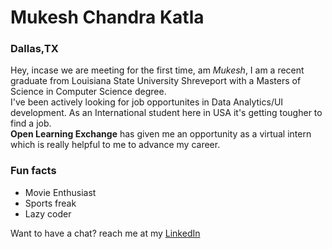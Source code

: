 # Mukesh Chandra Katla

### Dallas,TX
Hey, incase we are meeting for the first time, am *Mukesh*, I am a recent graduate from Louisiana State University Shreveport with a Masters of Science in Computer Science degree.  
I've been actively looking for job opportunites in Data Analytics/UI development. As an International student here in USA it's getting tougher to find a job.  
**Open Learning Exchange** has given me an opportunity as a virtual intern which is really helpful to me to advance my career.  

### Fun facts

* Movie Enthusiast
* Sports freak
* Lazy coder

Want to have a chat? reach me at my [LinkedIn](https://www.linkedin.com/in/mkatla/) 
